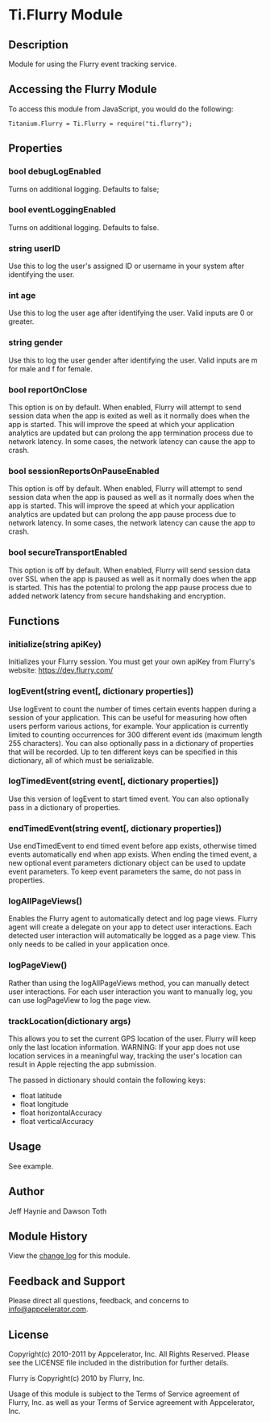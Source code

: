 # Ti.Flurry Module

## Description
Module for using the Flurry event tracking service.

## Accessing the Flurry Module
To access this module from JavaScript, you would do the following:

	Titanium.Flurry = Ti.Flurry = require("ti.flurry");

## Properties

### bool debugLogEnabled
Turns on additional logging. Defaults to false;

### bool eventLoggingEnabled
Turns on additional logging. Defaults to false.

### string userID
Use this to log the user's assigned ID or username in your system after identifying the user. 

### int age
Use this to log the user age after identifying the user. Valid inputs are 0 or greater. 

### string gender
Use this to log the user gender after identifying the user. Valid inputs are m for male and f for female. 

### bool reportOnClose
This option is on by default. When enabled, Flurry will attempt to send session data when the app is exited as well as
it normally does when the app is started. This will improve the speed at which your application analytics are updated
but can prolong the app termination process due to network latency. In some cases, the network latency can cause the
app to crash.

### bool sessionReportsOnPauseEnabled
This option is off by default. When enabled, Flurry will attempt to send session data when the app is paused as well as
it normally does when the app is started. This will improve the speed at which your application analytics are updated
but can prolong the app pause process due to network latency. In some cases, the network latency can cause the app to
crash.

### bool secureTransportEnabled
This option is off by default. When enabled, Flurry will send session data over SSL when the app is paused as well as it
normally does when the app is started. This has the potential to prolong the app pause process due to added network
latency from secure handshaking and encryption.

## Functions

### initialize(string apiKey)
Initializes your Flurry session. You must get your own apiKey from Flurry's website: https://dev.flurry.com/

### logEvent(string event[, dictionary properties])
Use logEvent to count the number of times certain events happen during a session of your application. This can be useful
for measuring how often users perform various actions, for example. Your application is currently limited to counting
occurrences for 300 different event ids (maximum length 255 characters). You can also optionally pass in a dictionary of
properties that will be recorded. Up to ten different keys can be specified in this dictionary, all of which must be
serializable.

### logTimedEvent(string event[, dictionary properties])
Use this version of logEvent to start timed event. You can also optionally pass in a dictionary of properties.

### endTimedEvent(string event[, dictionary properties])
Use endTimedEvent to end timed event before app exists, otherwise timed events automatically end when app exists. When
ending the timed event, a new optional event parameters dictionary object can be used to update event parameters. To
keep event parameters the same, do not pass in properties.

### logAllPageViews()
Enables the Flurry agent to automatically detect and log page views. Flurry agent will create a delegate on your app
to detect user interactions. Each detected user interaction will automatically be logged as a page view. This only needs
to be called in your application once.

### logPageView()
Rather than using the logAllPageViews method, you can manually detect user interactions. For each user interaction you
want to manually log, you can use logPageView to log the page view.

### trackLocation(dictionary args)
This allows you to set the current GPS location of the user. Flurry will keep only the last location information.
WARNING: If your app does not use location services in a meaningful way, tracking the user's location can result in
Apple rejecting the app submission.

The passed in dictionary should contain the following keys:

* float latitude
* float longitude
* float horizontalAccuracy
* float verticalAccuracy

## Usage
See example.

## Author
Jeff Haynie and Dawson Toth

## Module History

View the [change log](changelog.html) for this module.

## Feedback and Support
Please direct all questions, feedback, and concerns to [info@appcelerator.com](mailto:info@appcelerator.com?subject=iOS%20Flurry%20Module).

## License
Copyright(c) 2010-2011 by Appcelerator, Inc. All Rights Reserved. Please see the LICENSE file included in the distribution for further details.

Flurry is Copyright(c) 2010 by Flurry, Inc.  

Usage of this module is subject to the Terms of Service agreement of Flurry, Inc. 
as well as your Terms of Service agreement with Appcelerator, Inc.